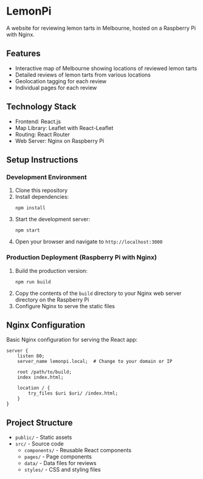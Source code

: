 # LemonPi

A website for reviewing lemon tarts in Melbourne, hosted on a Raspberry Pi with Nginx.

## Features

- Interactive map of Melbourne showing locations of reviewed lemon tarts
- Detailed reviews of lemon tarts from various locations
- Geolocation tagging for each review
- Individual pages for each review

## Technology Stack

- Frontend: React.js
- Map Library: Leaflet with React-Leaflet
- Routing: React Router
- Web Server: Nginx on Raspberry Pi

## Setup Instructions

### Development Environment

1. Clone this repository
2. Install dependencies:
   ```
   npm install
   ```
3. Start the development server:
   ```
   npm start
   ```
4. Open your browser and navigate to `http://localhost:3000`

### Production Deployment (Raspberry Pi with Nginx)

1. Build the production version:
   ```
   npm run build
   ```
2. Copy the contents of the `build` directory to your Nginx web server directory on the Raspberry Pi
3. Configure Nginx to serve the static files

## Nginx Configuration

Basic Nginx configuration for serving the React app:

```nginx
server {
    listen 80;
    server_name lemonpi.local;  # Change to your domain or IP

    root /path/to/build;
    index index.html;

    location / {
        try_files $uri $uri/ /index.html;
    }
}
```

## Project Structure

- `public/` - Static assets
- `src/` - Source code
  - `components/` - Reusable React components
  - `pages/` - Page components
  - `data/` - Data files for reviews
  - `styles/` - CSS and styling files 